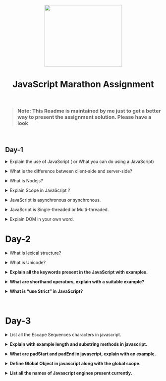 <p align="center"><img height = "200px" width= "250px" src="https://play-lh.googleusercontent.com/JKzSZ8dRSeN1SENxZMulZABnssSRgGXwrDgqCquDcLbzgxGCDhogGwzYPIyrWt1-igI"/></p>
<h1 align="center">JavaScript Marathon Assignment</h1>
<br>

> ### Note: This Readme is maintained by me just to get a better way to present the assignment solution. Please have a look

<br>

## Day-1

<details>
<summary>Explain the use of JavaScript ( or What you can do using a JavaScript)</summary><br><b>

Javascript is programming language that can be used as a replacement of any other language. It can be used for fullstack web development.
But originally JS is developed for enhancing the frontend of a webpage and now it enriched with a lot of functionalities(like OOPS, API DEVELOPMENT,ETC)
so that it can be used for `fullstack web-development`.
</b></details>

<details>
<summary>What is the difference between client-side and server-side?</summary><br><b>

Whatever this is happening on the users computer(i.e. HTML and CSS displayed on the screen, user interacting with the UI) it is called client-side.

And whatever is happening on the backend(on the servers like: Handling requests and sending responses, managing database, etc) is callend backend.
</b></details>

<details>
<summary> What is Nodejs?</summary><br><b>
  
Nodejs is runtime environment for the JS. It runs on the `v8 engine` and executes JavaScript code outside a web browser. 
  
Previously JS can be run inside the browsers because a engine is inbuild inside the the browsers which executes the JS.
It was used only inside the browsers because at that time JS is meant to be used only for only frontend purpose.
But some folks made a decision to take out the JS engine(i.e V8 frome chrome browser) from the browser and enhance it enough so
that it can be used on the machines without the browser. And now it is used on the servers as a backend scripting language.

</b></details>

<details>
<summary>Explain Scope in JavaScript ?</summary><br><b>

Scope can be considered as the boundary till which something will be applicable or have its existance.

In JS for every variable, function and object there exists a scope linked with it, apart from where they are not reachable.

### e.g: -

```bash
      let a = "Can be reachable throughout whole code";

        {
          let b = "Can be reachable only inside this scope";
        }
```

> NOTE: If instead of using `let` we use `var` keyword for declaring the varibles.Then the varible declared using `var`
> keyword can be accessed everywhere, this is because the scope of the variables declared using "var" have global scope.
> While `let` allows you to declare variables that are limited to the scope of a block statement.
> </b></details>

<details>

<summary>JavaScript is asynchronous or synchronous.</summary><br><b>

JavaScript shows both synchronous and asynchronous behaviour.

If less time consuming task is executing then the execution will be done in synchronous manner, but if a more time consuming task kicks in the stack then JS starts showing its asynchronous behaviour.

Most asynchronous JavaScript operations has two primary triggers i.e. `WebAPI's` and `promises`.

</b></details>

<details>
<summary>JavaScript is Single-threaded or Multi-threaded.</summary><br><b>

JavaScript is a single-threaded language because it has only one call stack and one memory heap. JS executes the code sequentially and function calls are get stored in the call stack. These calls are poped out of the stack when its execution is done. Here it behave like a synchronous language.

But this approach can be harmfull if a time consuming task is executing. In this case JavaScript engine halts the execution of the other sequential code. So to rescue JS manages these situations with the help of `WebAPI's` and `promises`. If it finds any function which is going to take time then the time consuming function will be handled asynchronously.

</b></details>

<details>
<summary>Explain DOM in your own word.</summary><br><b>

DOM(Document Object Model) is not a programming language. It is a API used by JS to convert the web document into nodes and objects so that it becomes easy to interact with the web page using a programming language.

In simple words DOM provides object-oriented representation of the web pageand allows web page to be manipulated.

</b></details>

# Day-2

<details>
<summary>What is lexical structure?</summary><br><b>

Lexical structure is the the bascic syntax for writing any programming language. It is also considered as the lowest level syntactical structure which needs to be follwed.
Some lexical structure rules in JavaScript is :

1.  JS is written in UNICODE(it is an iternational standard for character encoding).
2.  JS is a case sensitive language.
3.  Using semicolons are optional in JS, as it adds semicolons behind the scenes by `Automatic Semicolon Insertion` technique
    This `Automatic Semicolon Insertion` follows <a href= "https://www.freecodecamp.org/news/lets-talk-about-semicolons-in-javascript-f1fe08ab4e53/">7 Rules</a>
    to insert semicolons while parsing the code.
4.  There are two types of comments present in JS:
    - Single Line Comment(// THis is a comment)
    - Multi Line Comment(/_ This is a comment _/)
5.  Whitespaces,Line breaks and Comments are ignored whit executing.
6.  A variable name can only be start with a letter, the dollar sign ($) or an underscore \_.
7.  There are reserved keywords and future reserverd keywords whih cannot be used as a variable name.

</b></details>

<details>
<summary>What is Unicode?</summary><br><b><b>
  
Unicode is a international standard for character encoding. It assignes a unique code to every charcters known as `code point`.
This helps to identify character more easily and with less chances of error

Previously when UNICODE was not there, every language, machine or company uses there own encodings which results as conflicts between them.
All these conflicts are solved by UNICODE as it gives a character encoding which is accepted and used by all as common entity.

</b></details>

<details>
<summary>Explain all the keywords present in the JavaScript with examples.</summary><br><b>
  
  <center>
    <table>
      <tr>
     <td align="center"><button/><br/><b>await</b></button></td>
     <td align="center"><button/><br/><b>break</b></button></td>
     <td align="center"><button/><br/><b>case</b></button></td>
     <td align="center"><button/><br/><b>catch</b></button></td>
     <td align="center"><button/><br/><b>class</b></button></td>
     <td align="center"><button/><br/><b>const</b></button></td>
    </tr>
     <tr>
     <td align="center"><button/><br/><b>continue</b></button></td>
     <td align="center"><button/><br/><b>debugger</b></button></td>
     <td align="center"><button/><br/><b>default</b></button></td>
     <td align="center"><button/><br/><b>delete</b></button></td>
     <td align="center"><button/><br/><b>do</b></button></td>
     <td align="center"><button/><br/><b>else</b></button></td>
    </tr>
     <tr>
     <td align="center"><button/><br/><b>else</b></button></td>
     <td align="center"><button/><br/><b>enum</b></button></td>
     <td align="center"><button/><br/><b>export</b></button></td>
     <td align="center"><button/><br/><b>extends</b></button></td>
     <td align="center"><button/><br/><b>false</b></button></td>
     <td align="center"><button/><br/><b>finally</b></button></td>
    </tr>
     <tr>
     <td align="center"><button/><br/><b>for</b></button></td>
     <td align="center"><button/><br/><b>function</b></button></td>
     <td align="center"><button/><br/><b>if</b></button></td>
     <td align="center"><button/><br/><b>implements</b></button></td>
     <td align="center"><button/><br/><b>import</b></button></td>
     <td align="center"><button/><br/><b>in</b></button></td>
    </tr>
     <tr>
     <td align="center"><button/><br/><b>instanceof</b></button></td>
     <td align="center"><button/><br/><b>interface</b></button></td>
     <td align="center"><button/><br/><b>let</b></button></td>
     <td align="center"><button/><br/><b>new</b></button></td>
     <td align="center"><button/><br/><b>null</b></button></td>
     <td align="center"><button/><br/><b>package</b></button></td>
    </tr>
     <tr>
     <td align="center"><button/><br/><b>private</b></button></td>
     <td align="center"><button/><br/><b>protected</b></button></td>
     <td align="center"><button/><br/><b>public</b></button></td>
     <td align="center"><button/><br/><b>return</b></button></td>
     <td align="center"><button/><br/><b>super</b></button></td>
     <td align="center"><button/><br/><b>switch</b></button></td>
    </tr>
     <tr>
     <td align="center"><button/><br/><b>static</b></button></td>
     <td align="center"><button/><br/><b>this</b></button></td>
     <td align="center"><button/><br/><b>throw</b></button></td>
     <td align="center"><button/><br/><b>try</b></button></td>
     <td align="center"><button/><br/><b>true</b></button></td>
     <td align="center"><button/><br/><b>typeof</b></button></td>
    </tr>
     <tr>
     <td align="center"><button/><br/><b>var</b></button></td>
     <td align="center"><button/><br/><b>void</b></button></td>
     <td align="center"><button/><br/><b>while</b></button></td>
     <td align="center"><button/><br/><b>with</b></button></td>
     <td align="center"><button/><br/><b>yield</b></button></td>
    </tr>
    </table>
  </center>

</b></details>

<details>
<summary>What are shorthand operators, explain with a suitable example?</summary><br><b>

  > Shorthand operators are combination of assignment with arithmetic or bitwise operators, this helps to keep the code compact.
> Some of the Shorthand operators and their applications are shown below:

1. +=

```bash
        let a = 10;
        a += 5;
        console.log("Value is: " + a);
```

```sh
 Value is: 15
```

2. -=

```bash
        let a = 10;
        a -= 5;
        console.log("Value is: " + a);
```

```sh
 Value is: 5
```

3. \*=

```bash
        let a = 10;
        a *= 5;
        console.log("Value is: " + a);
```

```sh
 Value is: 50
```

4. /=

```bash
        let a = 10;
        a /= 5;
        console.log("Value is: " + a);
```

```sh
 Value is: 2
```

5. %=

```bash
        let a = 10;
        a %= 5;
        console.log("Value is: " + a);
```

```sh
 Value is: 0
```

</b></details>

<details>
<summary>What is “use Strict” in JavaScript?</summary><br><b>

Strict Mode is new feature in JavaScript introduced in ES5, which
allows to execute a function or script in Strict Mode.

This Mode can be applied by just adding "use strict" in the beginning of function
or a script.

This mode can be used to write safe code using below properties:

1.  Using "Strict Mode" prohibits use of syntaxes which later going to be introduced in EcmaScript.
    
    ### e.g:

    > It doesn't allows to use 'arguments', 'eval', 'with' keywords to use as an identifier.

    ```bash
                "use strict"

                let arguments = 90;
                console.log(arguments);
                //Will throw an error

    ```

2.  "Strict Mode" eliminates some JS silent errors and throws error.
    
    ### e.g:

    > Instead of creating a new global variable it throws error if an undeclared variable/mistyped variable
    > is assigned a value.

    ```bash
                "use strict"
    
                x= 12;
                //Will throw an error
    ```

3.  It prohibits or throws error when unsafe action is taken.
    
    ### e.g: 
    
    >This mode doesn't allow delete objects or variables.
    
    ```bash
                    "use strict"
    
                delete Object.prototype;
                //Will throw an error
    
    ```


</b></details>

<br>

# Day-3

</b></details>

<details>
<summary>List all the Escape Sequences characters in javascript.</summary><br><b><b>
    
> Escape sequence characters are used to encode special characters in a strings. 
    
## Escape sequences characters are:
    - \' :- Used to denote single quotes in the string.
    - \" :- Used to denote double quotes in the string.
    - \n :- Used to escape to new line.
    - \t :- Use to denote a TAB space.
    - \v :- Vertical TAB
    - \r :- carriage return
    - \b :- backspace
    - \f :- form feed

```bash
    let myStr = 'Hello my name is Alok Verma.\n And I am learnig \'web development/' by /"Histeh Sir/".\n';
    console.log(myStrLength);
```
     OutPut: Hello my name is Alok Verma.
     And I am learnig "web development/" by 'Histesh Sir' 


</b></details>

<details>
<summary>Explain with example length and substring methods in javascript.</summary><br><b><b>
    
## length
    
>`length` is a property of the String.prototype object which reflects the `length` of the string.
    
```bash
    let myStr = 'Hello my name is Alok Verma and I am learnig web development';
    let myStrLength = myStr.length;
    console.log(myStrLength);
```
    
     Output: 60
    
    <br>

## substring()
    
> `substring()` method returns the string between start and end indexes.
    <br><br>
> NOTE: first index(indexStart) is `inclusive` while last index(indexLast) is `exclusivee`.

```bash
    const str = 'Hitesh';

    console.log(str.substring(1, 3));
    //str.cubstring(indexStart, indexEnd)


    console.log(str.substring(2));
    //str.cubstring(indexStart)

```    
    
    OutPut: it
            tesh

</b></details>

<details>
<summary>What are padStart and padEnd in javascript, explain with an example.</summary><br><b><b>
    
## padStart()
    
> `padStart()` pads/adds the given string from start to other string until it reaches to its given length.
    <br><br>

## Syntax
    
    padStart(targetLength)
    padStart(targetLength, padString)

    
```bash
    
'Alok'.padStart(10);         // "      Alok"
'Alok'.padStart(10, "foo");  // "foofooAlok"
'Alok'.padStart(6,"123465"); // "12Alok"
'Alok'.padStart(8, "0");     // "0000Alok"
'Alok'.padStart(1);          // "Alok"
    //NOTE: if given length is less than the given string then the original string is returned.


```    
    
## padEnd()
    
> `padEnd()` pads/adds the given string from end to other string until it reaches to its given length.
    <br><br>

## Syntax
    
    padStart(targetLength)
    padStart(targetLength, padString)

    
```bash
    
'Alok'.padEnd(10);         // "Alok      "
'Alok'.padEnd(10, "foo");  // "Alokfoofoo"
'Alok'.padEnd(6,"123465"); // "Alok12"
'Alok'.padEnd(8, "0");     // "Alok0000"
'Alok'.padEnd(1);          // "Alok"
     //NOTE: if given length is less than the given string then the original string is returned.

```   
    
</b></details>

<details>
<summary>Define Global Object in javascript along with the global scope.</summary><br><b><b>
  
## Global Object:- 

Global object are the objects which provides functions and variables that can be
used anywhere in the environment. In browsers the global object is known as 
`window` while in `Node` environment it is 'global'.<br><br>
This global object are came inbuilt in the languages/environments.<br><br>
Any variables or functions declared using `var` become a property of the `Global object`.<br>
`gobalThis` is the standard name for the global object and is supported by almost every environment.

 ## Global Scope:-

   - Scope which is accessible from everywhere is `global scope`.
   - variables which are declared globally has global scope.
   - variables declared using `var` has global scope.

</b></details>

<details>
<summary>List all the names of Javascript engines present currently. </summary><br><b><b>

Some of the notable JavaScript engines are:
    
- V8 :- Used and developend by `Chrome Browser`
    
- Spider Monkey:- Used in `firefox Browser` and developend by `Mozilla`
    
- JavaScriptCore :- It is `Apple's` engine for its `Safari browser`.
    
- Chakra :- It is the engine of the `Internet Explorer browser`

</b></details>


